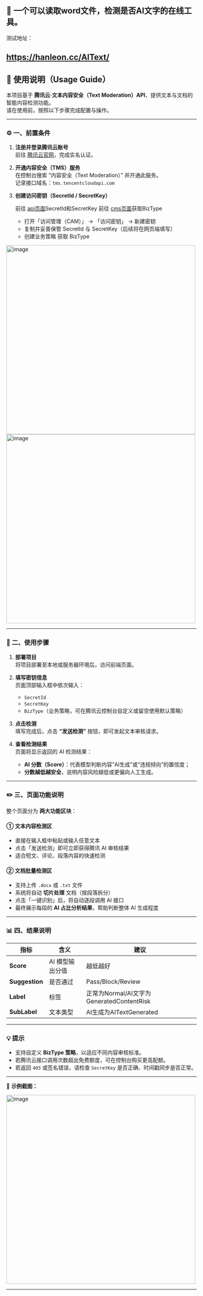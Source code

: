 🚀 一个可以读取word文件，检测是否AI文字的在线工具。
---
测试地址：

https://hanleon.cc/AIText/
---
## 🧭 使用说明（Usage Guide）

本项目基于 **腾讯云·文本内容安全（Text Moderation）API**，提供文本与文档的智能内容检测功能。  
请在使用前，按照以下步骤完成配置与操作。

---

### ⚙️ 一、前置条件

1. **注册并登录腾讯云账号**  
   前往 [腾讯云官网](https://cloud.tencent.com/)，完成实名认证。  

2. **开通内容安全（TMS）服务**  
   在控制台搜索 “内容安全（Text Moderation）” 并开通此服务。  
   记录接口域名：`tms.tencentcloudapi.com`  

3. **创建访问密钥（SecretId / SecretKey）**
   
   前往 [api页面](https://console.cloud.tencent.com/cam/capi)SecretId和SecretKey
   前往 [cms页面](https://console.cloud.tencent.com/cms)获取BizType
   - 打开「访问管理（CAM）」 → 「访问密钥」 → 新建密钥  
   - 复制并妥善保管 SecretId 与 SecretKey（后续将在网页端填写）  
   - 创建业务策略 获取 BizType
  <img width="500" alt="image" src="https://github.com/user-attachments/assets/cb5c83e3-03b9-4867-9c75-417e9f25835c" />
  <img width="500" alt="image" src="https://github.com/user-attachments/assets/b8d610e4-e27e-4590-b7b7-751aedff1962" />


---

### 🚀 二、使用步骤

1. **部署项目**  
   将项目部署至本地或服务器环境后，访问前端页面。

2. **填写密钥信息**  
   页面顶部输入框中依次输入：
   - `SecretId`
   - `SecretKey`
   - `BizType`（业务策略，可在腾讯云控制台自定义或留空使用默认策略）

3. **点击检测**  
   填写完成后，点击 **“发送检测”** 按钮，即可发起文本审核请求。

4. **查看检测结果**  
   页面将显示返回的 AI 检测结果：
   - **AI 分数（Score）**：代表模型判断内容“AI生成”或“违规倾向”的置信度；
   - **分数越低越安全**，说明内容风险越低或更偏向人工生成。

---

### ✏️ 三、页面功能说明

整个页面分为 **两大功能区块**：

#### ① 文本内容检测区  
- 直接在输入框中粘贴或输入任意文本  
- 点击「发送检测」即可立即获得腾讯 AI 审核结果  
- 适合短文、评论、段落内容的快速检测  

#### ② 文档批量检测区  
- 支持上传 `.docx` 或 `.txt` 文件  
- 系统将自动 **切片处理** 文档（按段落拆分）  
- 点击「一键识别」后，将自动逐段调用 AI 接口  
- 最终展示每段的 **AI 占比分析结果**，帮助判断整体 AI 生成程度  

---

### 📊 四、结果说明

| 指标 | 含义 | 建议 |
|------|------|------|
| **Score** | AI 模型输出分值 | 越低越好 |
| **Suggestion** | 是否通过 | Pass/Block/Review |
| **Label** | 标签 | 正常为Normal/AI文字为GeneratedContentRisk  |
| **SubLabel** | 文本类型 | AI生成为AITextGenerated  |

---

### 💡 提示

- 支持自定义 **BizType 策略**，以适应不同内容审核标准。  
- 若腾讯云接口调用次数超出免费额度，可在控制台购买更高配额。  
- 若返回 `403` 或签名错误，请检查 `SecretKey` 是否正确、时间戳同步是否正常。  

---

📘 **示例截图：**

<img width="500" alt="image" src="https://github.com/user-attachments/assets/07f11c8e-7b9e-4c4f-987d-3a456d0d76e8" />

---
